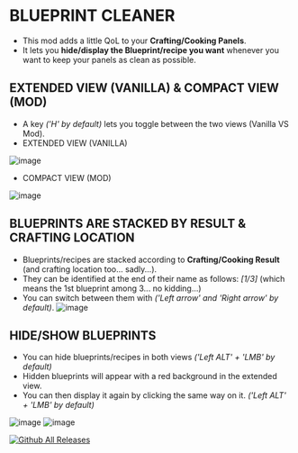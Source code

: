 # BLUEPRINT CLEANER

* This mod adds a little QoL to your **Crafting/Cooking Panels**.
* It lets you **hide/display the Blueprint/recipe you want** whenever you want to keep your panels as clean as possible.

## EXTENDED VIEW (VANILLA) & COMPACT VIEW (MOD)

* A key *('H' by default)* lets you toggle between the two views (Vanilla VS Mod).
* EXTENDED VIEW (VANILLA)

![image](https://github.com/user-attachments/assets/3489b8e5-c159-49e9-b208-de0817f20bf1)
* COMPACT VIEW (MOD)

![image](https://github.com/user-attachments/assets/4506fcfd-f3e0-4965-a52a-9757d3d33f33)

## BLUEPRINTS ARE STACKED BY RESULT & CRAFTING LOCATION
* Blueprints/recipes are stacked according to **Crafting/Cooking Result** (and crafting location too... sadly...).
* They can be identified at the end of their name as follows: *[1/3]* (which means the 1st blueprint among 3... no kidding...)
* You can switch between them with *('Left arrow' and 'Right arrow' by default)*.
![image](https://github.com/user-attachments/assets/9d3c7a17-7a5a-49c1-913c-7ca1db4978f2)

## HIDE/SHOW BLUEPRINTS
* You can hide blueprints/recipes in both views *('Left ALT' + 'LMB' by default)*
* Hidden blueprints will appear with a red background in the extended view.
* You can then display it again by clicking the same way on it. *('Left ALT' + 'LMB' by default)*

![image](https://github.com/user-attachments/assets/0bd54555-6009-4a17-8b64-28e2eeaa0c77)
![image](https://github.com/user-attachments/assets/2fac716d-895b-461b-a495-6121aae59a31)


[![Github All Releases](https://img.shields.io/github/downloads/RomainDeschampsFR/BlueprintCleaner/total.svg)]()

